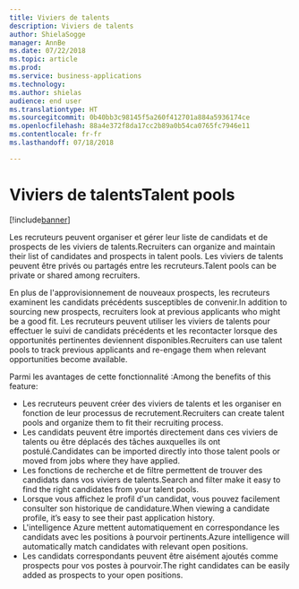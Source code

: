 ```yaml
---
title: Viviers de talents
description: Viviers de talents
author: ShielaSogge
manager: AnnBe
ms.date: 07/22/2018
ms.topic: article
ms.prod: 
ms.service: business-applications
ms.technology: 
ms.author: shielas
audience: end user
ms.translationtype: HT
ms.sourcegitcommit: 0b40bb3c98145f5a260f412701a884a5936174ce
ms.openlocfilehash: 88a4e372f8da17cc2b89a0b54ca0765fc7946e11
ms.contentlocale: fr-fr
ms.lasthandoff: 07/18/2018

---
```


# <a name="talent-pools"></a><span data-ttu-id="9dac3-103">Viviers de talents</span><span class="sxs-lookup"><span data-stu-id="9dac3-103">Talent pools</span></span>

[!include[banner](../../../includes/banner.md)]


<span data-ttu-id="9dac3-104">Les recruteurs peuvent organiser et gérer leur liste de candidats et de prospects de les viviers de talents.</span><span class="sxs-lookup"><span data-stu-id="9dac3-104">Recruiters can organize and maintain their list of candidates and prospects in talent pools.</span></span> <span data-ttu-id="9dac3-105">Les viviers de talents peuvent être privés ou partagés entre les recruteurs.</span><span class="sxs-lookup"><span data-stu-id="9dac3-105">Talent pools can be private or shared among recruiters.</span></span>

<span data-ttu-id="9dac3-106">En plus de l'approvisionnement de nouveaux prospects, les recruteurs examinent les candidats précédents susceptibles de convenir.</span><span class="sxs-lookup"><span data-stu-id="9dac3-106">In addition to sourcing new prospects, recruiters look at previous applicants who might be a good fit.</span></span> <span data-ttu-id="9dac3-107">Les recruteurs peuvent utiliser les viviers de talents pour effectuer le suivi de candidats précédents et les recontacter lorsque des opportunités pertinentes deviennent disponibles.</span><span class="sxs-lookup"><span data-stu-id="9dac3-107">Recruiters can use talent pools to track previous applicants and re-engage them when relevant opportunities become available.</span></span>

<span data-ttu-id="9dac3-108">Parmi les avantages de cette fonctionnalité :</span><span class="sxs-lookup"><span data-stu-id="9dac3-108">Among the benefits of this feature:</span></span>

-   <span data-ttu-id="9dac3-109">Les recruteurs peuvent créer des viviers de talents et les organiser en fonction de leur processus de recrutement.</span><span class="sxs-lookup"><span data-stu-id="9dac3-109">Recruiters can create talent pools and organize them to fit their recruiting process.</span></span>
-   <span data-ttu-id="9dac3-110">Les candidats peuvent être importés directement dans ces viviers de talents ou être déplacés des tâches auxquelles ils ont postulé.</span><span class="sxs-lookup"><span data-stu-id="9dac3-110">Candidates can be imported directly into those talent pools or moved from jobs where they have applied.</span></span>
-   <span data-ttu-id="9dac3-111">Les fonctions de recherche et de filtre permettent de trouver des candidats dans vos viviers de talents.</span><span class="sxs-lookup"><span data-stu-id="9dac3-111">Search and filter make it easy to find the right candidates from your talent pools.</span></span>
-   <span data-ttu-id="9dac3-112">Lorsque vous affichez le profil d'un candidat, vous pouvez facilement consulter son historique de candidature.</span><span class="sxs-lookup"><span data-stu-id="9dac3-112">When viewing a candidate profile, it’s easy to see their past application history.</span></span>
-   <span data-ttu-id="9dac3-113">L'intelligence Azure mettent automatiquement en correspondance les candidats avec les positions à pourvoir pertinents.</span><span class="sxs-lookup"><span data-stu-id="9dac3-113">Azure intelligence will automatically match candidates with relevant open positions.</span></span>
-   <span data-ttu-id="9dac3-114">Les candidats correspondants peuvent être aisément ajoutés comme prospects pour vos postes à pourvoir.</span><span class="sxs-lookup"><span data-stu-id="9dac3-114">The right candidates can be easily added as prospects to your open positions.</span></span>

<!--
## Who uses this feature
This feature supports existing recruiter workflows.
## Status
In development
## Target timeframe
Public Preview July 1, GA October 1
## Availability
Cloud
## Regional availability
Global
-->

